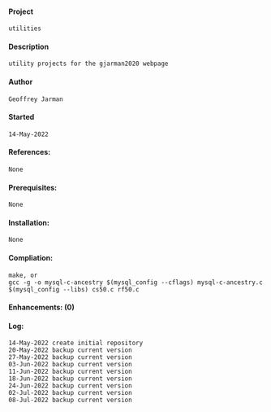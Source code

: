 #### Project
    utilities
#### Description
    utility projects for the gjarman2020 webpage
#### Author
    Geoffrey Jarman
#### Started
    14-May-2022
#### References:
    None
#### Prerequisites:
    None
#### Installation:
    None
#### Compliation:
    make, or
    gcc -g -o mysql-c-ancestry $(mysql_config --cflags) mysql-c-ancestry.c $(mysql_config --libs) cs50.c rf50.c
#### Enhancements: (0)
#### Log:
    14-May-2022 create initial repository
    20-May-2022 backup current version
    27-May-2022 backup current version
    03-Jun-2022 backup current version
    11-Jun-2022 backup current version
    18-Jun-2022 backup current version
    24-Jun-2022 backup current version
    02-Jul-2022 backup current version
    08-Jul-2022 backup current version
